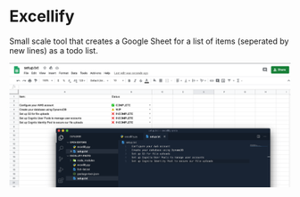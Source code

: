 # Excellify
Small scale tool that creates a Google Sheet for a list of items (seperated by new lines) as a todo list.

![Example of a sheet created from a list](https://github.com/croced/Excellify/blob/master/example.png)
